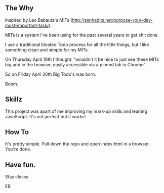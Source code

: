 ## The Why

Inspired by Leo Babauta's MITs (http://zenhabits.net/purpose-your-day-most-important-task/).

MITs is a system I've been using for the past several years to get shit done.

I use a traditional bloated Todo process for all the little things, but I like something clean and simple for my MITs.

On Thursday April 19th I thought: "wouldn't it be nice to just see these MITs big and in the browser, easily accessible via a pinned tab in Chrome".

So on Friday April 20th Big Todo's was born.

Boom.

## Skillz

This project was apart of me improving my mark-up skills and leaning JavaScript. It's not perfect but it works! 

## How To

It's pretty simple. Pull down the repo and open index.html in a browser. You're done.


## Have fun.

Stay classy.

EB